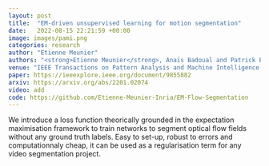 ```yaml
---
layout: post
title:  "EM-driven unsupervised learning for motion segmentation"
date:   2022-08-15 22:21:59 +00:00
image: images/pami.png
categories: research
author: "Etienne Meunier"
authors: "<strong>Etienne Meunier</strong>, Anaïs Badoual and Patrick Bouthemy"
venue: "IEEE Transactions on Pattern Analysis and Machine Intelligence (PAMI)"
paper: https://ieeexplore.ieee.org/document/9855882
arxiv: https://arxiv.org/abs/2201.02074
video: add
code: https://github.com/Etienne-Meunier-Inria/EM-Flow-Segmentation
---
```

We introduce a loss function theorically grounded in the expectation maximisation framework to train networks to segment optical flow fields without any ground truth labels.  Easy to set-up, robust to errors and computationnaly cheap, it can be used as a regularisation term for any video segmentation project. 
